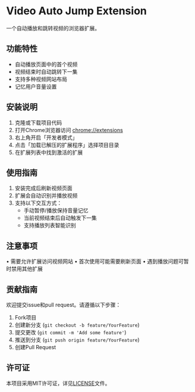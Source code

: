 # Video Auto Jump Extension

一个自动播放和跳转视频的浏览器扩展。

## 功能特性
- 自动播放页面中的首个视频
- 视频结束时自动跳转下一集
- 支持多种视频网站布局
- 记忆用户音量设置

## 安装说明
1. 克隆或下载项目代码
2. 打开Chrome浏览器访问 [chrome://extensions](chrome://extensions)
3. 右上角开启「开发者模式」
4. 点击「加载已解压的扩展程序」选择项目目录
5. 在扩展列表中找到激活的扩展

## 使用指南
1. 安装完成后刷新视频页面
2. 扩展会自动识别并播放视频
3. 支持以下交互方式：
   - 手动暂停/播放保持音量记忆
   - 当前视频结束后自动触发下一集
   - 支持播放列表智能识别

## 注意事项
• 需要允许扩展访问视频网站
• 首次使用可能需要刷新页面
• 遇到播放问题可暂时禁用其他扩展

## 贡献指南
欢迎提交issue和pull request。请遵循以下步骤：
1. Fork项目
2. 创建新分支 (`git checkout -b feature/YourFeature`)
3. 提交更改 (`git commit -m 'Add some feature'`)
4. 推送到分支 (`git push origin feature/YourFeature`)
5. 创建Pull Request

## 许可证
本项目采用MIT许可证，详见[LICENSE](LICENSE)文件。
